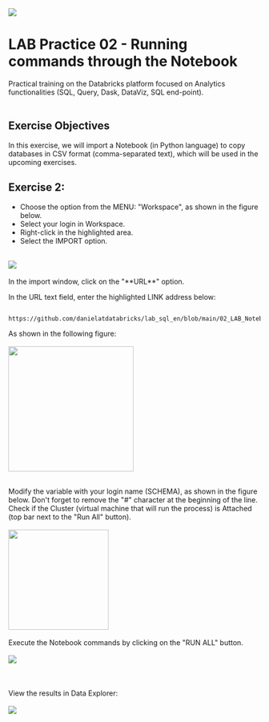 
<img src="https://raw.githubusercontent.com/Databricks-BR/lab_sql/main/images/header_handson_sql.png">

# LAB Practice 02 - Running commands through the Notebook

Practical training on the Databricks platform focused on Analytics functionalities (SQL, Query, Dask, DataViz, SQL end-point).
 </br> </br>

## Exercise Objectives

In this exercise, we will import a Notebook (in Python language) to copy databases in CSV format (comma-separated text), which will be used in the upcoming exercises.
 </br>

## Exercise 2:

* Choose the option from the MENU: "Workspace", as shown in the figure below.</br>
* Select your login in Workspace.</br>
* Right-click in the highlighted area.</br>
* Select the IMPORT option.</br> </br>

<img src="https://raw.githubusercontent.com/pieroocampo/lab_sql/main/images/lab02_1.png">
</br></br>
In the import window, click on the "**URL**" option.

In the URL text field, enter the highlighted LINK address below:

``` html

https://github.com/danielatdatabricks/lab_sql_en/blob/main/02_LAB_Notebook/lab02_01_carga_csv.ipynb

```
As shown in the following figure:
</br></br>
<img src="https://raw.githubusercontent.com/Databricks-BR/lab_sql/main/images/lab02_2.png" style="height: 250px;">
</br></br>

Modify the variable with your login name (SCHEMA), as shown in the figure below. 
Don't forget to remove the "#" character at the beginning of the line. 
Check if the Cluster (virtual machine that will run the process) is Attached (top bar next to the "Run All" button).
</br></br>
<img src="https://raw.githubusercontent.com/Databricks-BR/lab_sql/main/images/lab02_3.png" style="height: 200px;">
</br></br>
Execute the Notebook commands by clicking on the "RUN ALL" button.
</br></br>
<img src="https://raw.githubusercontent.com/Databricks-BR/lab_sql/main/images/lab02_4.png">
</br></br> </br> </br>
View the results in Data Explorer:
</br></br>
<img src="https://raw.githubusercontent.com/Databricks-BR/lab_sql/main/images/lab02_5.png">


